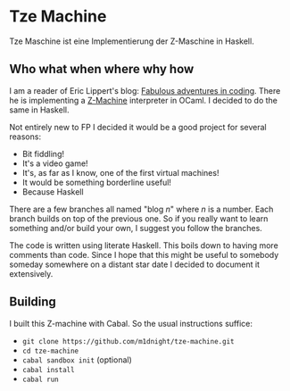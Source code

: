 Tze Machine
==========

Tze Maschine ist eine Implementierung der Z-Maschine in Haskell.

## Who what when where why how

I am a reader of Eric Lippert's blog:
[Fabulous adventures in coding](https://ericlippert.com). There he is
implementing a [Z-Machine](https://en.wikipedia.org/wiki/Z-machine)
interpreter in OCaml. I decided to do the same in Haskell.

Not entirely new to FP I decided it would be a good project for
several reasons:

 - Bit fiddling!
 - It's a video game!
 - It's, as far as I know, one of the first virtual machines!
 - It would be something borderline useful!
 - Because Haskell
      
There are a few branches all named "blog *n*" where *n* is a
number. Each branch builds on top of the previous one. So if you
really want to learn something and/or build your own, I suggest you
follow the branches.
      
The code is written using literate Haskell. This boils down to having
more comments than code. Since I hope that this might be useful to
somebody someday somewhere on a distant star date I decided to
document it extensively.


## Building

I built this Z-machine with Cabal. So the usual instructions suffice:

 * `git clone https://github.com/m1dnight/tze-machine.git`
 * `cd tze-machine`
 * `cabal sandbox init` (optional)
 * `cabal install`
 * `cabal run`
 
